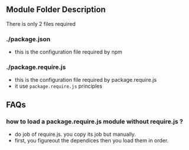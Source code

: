 ## Module Folder Description

There is only 2 files required

### ./package.json
* this is the configuration file required by npm

### ./package.require.js
* this is the configuration file required by package.require.js
* it use ```package.require.js``` principles


## FAQs

### how to load a package.require.js module without require.js ?
* do job of require.js. you copy its job but manually.
* first, you figureout the dependices then you load them in order.